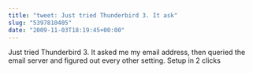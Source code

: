 ```yaml
---
title: "tweet: Just tried Thunderbird 3. It ask"
slug: "5397810405"
date: "2009-11-03T18:19:45+00:00"
---
```

Just tried Thunderbird 3. It asked me my email address, then queried the email server and figured out every other setting. Setup in 2 clicks